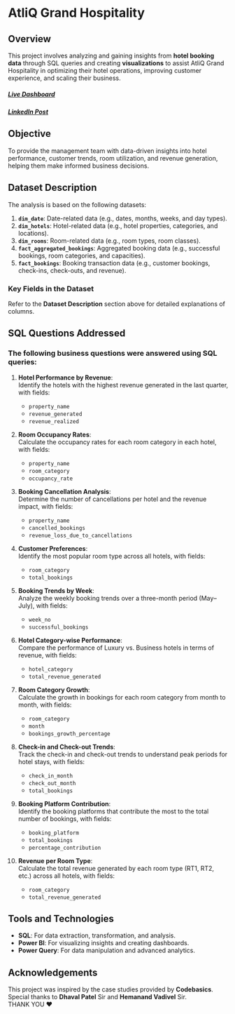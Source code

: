 # AtliQ Grand Hospitality  

## Overview  
This project involves analyzing and gaining insights from **hotel booking data** through SQL queries and creating **visualizations** to assist AtliQ Grand Hospitality in optimizing their hotel operations, improving customer experience, and scaling their business.  

##### [Live Dashboard](https://app.powerbi.com/groups/me/reports/c0632ab0-a2cd-490a-83d1-b22913466ce2/5acd52a7a57d8c5376eb?experience=power-bi)
##### [LinkedIn Post](https://www.linkedin.com/posts/harshass_hospitalityinsights-datadashboard-businessintelligence-activity-7263097941492408321-TrMz?utm_source=share&utm_medium=member_desktop)
## Objective  
To provide the management team with data-driven insights into hotel performance, customer trends, room utilization, and revenue generation, helping them make informed business decisions.  

## Dataset Description  
The analysis is based on the following datasets:  
1. **`dim_date`**: Date-related data (e.g., dates, months, weeks, and day types).  
2. **`dim_hotels`**: Hotel-related data (e.g., hotel properties, categories, and locations).  
3. **`dim_rooms`**: Room-related data (e.g., room types, room classes).  
4. **`fact_aggregated_bookings`**: Aggregated booking data (e.g., successful bookings, room categories, and capacities).  
5. **`fact_bookings`**: Booking transaction data (e.g., customer bookings, check-ins, check-outs, and revenue).  

### Key Fields in the Dataset  
Refer to the **Dataset Description** section above for detailed explanations of columns.

## SQL Questions Addressed  
### The following business questions were answered using SQL queries:  

1. **Hotel Performance by Revenue**:  
   Identify the hotels with the highest revenue generated in the last quarter, with fields:  
   - `property_name`  
   - `revenue_generated`  
   - `revenue_realized`  

2. **Room Occupancy Rates**:  
   Calculate the occupancy rates for each room category in each hotel, with fields:  
   - `property_name`  
   - `room_category`  
   - `occupancy_rate`  

3. **Booking Cancellation Analysis**:  
   Determine the number of cancellations per hotel and the revenue impact, with fields:  
   - `property_name`  
   - `cancelled_bookings`  
   - `revenue_loss_due_to_cancellations`  

4. **Customer Preferences**:  
   Identify the most popular room type across all hotels, with fields:  
   - `room_category`  
   - `total_bookings`  

5. **Booking Trends by Week**:  
   Analyze the weekly booking trends over a three-month period (May–July), with fields:  
   - `week_no`  
   - `successful_bookings`  

6. **Hotel Category-wise Performance**:  
   Compare the performance of Luxury vs. Business hotels in terms of revenue, with fields:  
   - `hotel_category`  
   - `total_revenue_generated`  

7. **Room Category Growth**:  
   Calculate the growth in bookings for each room category from month to month, with fields:  
   - `room_category`  
   - `month`  
   - `bookings_growth_percentage`  

8. **Check-in and Check-out Trends**:  
   Track the check-in and check-out trends to understand peak periods for hotel stays, with fields:  
   - `check_in_month`  
   - `check_out_month`  
   - `total_bookings`  

9. **Booking Platform Contribution**:  
   Identify the booking platforms that contribute the most to the total number of bookings, with fields:  
   - `booking_platform`  
   - `total_bookings`  
   - `percentage_contribution`  

10. **Revenue per Room Type**:  
    Calculate the total revenue generated by each room type (RT1, RT2, etc.) across all hotels, with fields:  
    - `room_category`  
    - `total_revenue_generated`  

## Tools and Technologies  
- **SQL**: For data extraction, transformation, and analysis.  
- **Power BI**: For visualizing insights and creating dashboards.  
- **Power Query**: For data manipulation and advanced analytics.  

## Acknowledgements  
This project was inspired by the case studies provided by **Codebasics**. Special thanks to **Dhaval Patel** Sir and **Hemanand Vadivel** Sir.  
THANK YOU ♥️
